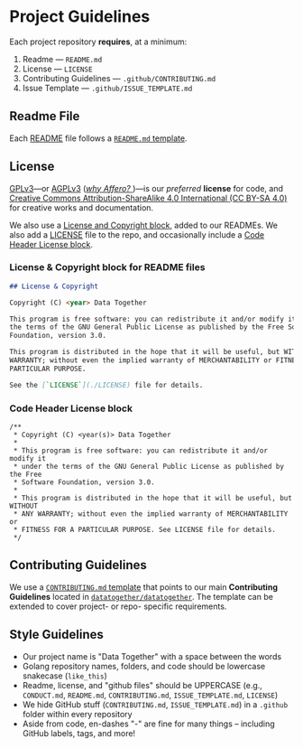 # Project Guidelines

Each project repository **requires**, at a minimum:

1. Readme — `README.md`
1. License — `LICENSE`
1. Contributing Guidelines — `.github/CONTRIBUTING.md`
1. Issue Template — `.github/ISSUE_TEMPLATE.md`

## Readme File

Each [README](https://en.wikipedia.org/wiki/README) file follows a [`README.md` template](./templates/README.md).

## License

[GPLv3](http://gplv3.fsf.org/)—or
[AGPLv3](http://www.gnu.org/licenses/agpl-3.0.html) ([_why Affero?_
](http://www.gnu.org/licenses/why-affero-gpl.html))—is our _preferred_
**license** for code, and [Creative Commons Attribution-ShareAlike 4.0 International (CC BY-SA 4.0)](https://creativecommons.org/licenses/by-sa/4.0/)
for creative works and documentation.

We also use a [License and Copyright block](#license--copyright-readme-block),
added to our READMEs.  We also add a [LICENSE](/LICENSE) file to the repo, and occasionally
include a [Code Header License block](#code-header-license-block).

### License & Copyright block for README files

```markdown
## License & Copyright

Copyright (C) <year> Data Together

This program is free software: you can redistribute it and/or modify it under
the terms of the GNU General Public License as published by the Free Software
Foundation, version 3.0.

This program is distributed in the hope that it will be useful, but WITHOUT ANY
WARRANTY; without even the implied warranty of MERCHANTABILITY or FITNESS FOR A
PARTICULAR PURPOSE.

See the [`LICENSE`](./LICENSE) file for details.
```

### Code Header License block

```
/**
 * Copyright (C) <year(s)> Data Together
 *
 * This program is free software: you can redistribute it and/or modify it
 * under the terms of the GNU General Public License as published by the Free
 * Software Foundation, version 3.0.
 *
 * This program is distributed in the hope that it will be useful, but WITHOUT
 * ANY WARRANTY; without even the implied warranty of MERCHANTABILITY or
 * FITNESS FOR A PARTICULAR PURPOSE. See LICENSE file for details.
 */
```

## Contributing Guidelines

We use a [`CONTRIBUTING.md` template](./templates/CONTRIBUTING.md) that points
to our main **Contributing Guidelines** located in
[`datatogether/datatogether`](https://github.com/datatogether/datatogether/blob/master/CONDUCT.md).
The template can be extended to cover project- or repo- specific requirements.

## Style Guidelines

- Our project name is "Data Together" with a space between the words
- Golang repository names, folders, and code should be lowercase snakecase (`like_this`)
- Readme, license, and "github files" should be UPPERCASE (e.g., `CONDUCT.md`, `README.md`, `CONTRIBUTING.md`, `ISSUE_TEMPLATE.md`, `LICENSE`)
- We hide GitHub stuff (`CONTRIBUTING.md`, `ISSUE_TEMPLATE.md`) in a `.github` folder within every repository
- Aside from code, en-dashes "-" are fine for many things – including GitHub labels, tags, and more!
